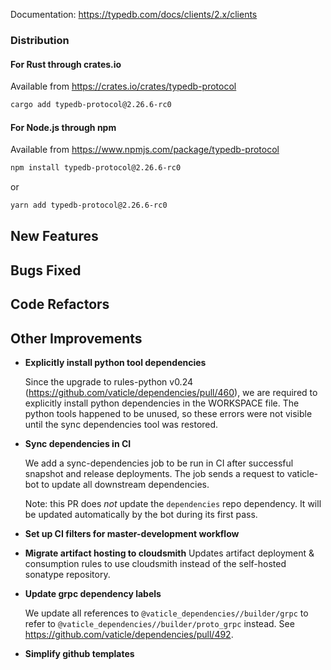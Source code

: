 Documentation: https://typedb.com/docs/clients/2.x/clients

### Distribution

#### For Rust through crates.io

Available from https://crates.io/crates/typedb-protocol

```sh
cargo add typedb-protocol@2.26.6-rc0
```

#### For Node.js through npm

Available from https://www.npmjs.com/package/typedb-protocol

```sh
npm install typedb-protocol@2.26.6-rc0
```
or
```sh
yarn add typedb-protocol@2.26.6-rc0
```


## New Features


## Bugs Fixed


## Code Refactors


## Other Improvements
- **Explicitly install python tool dependencies**
  
  Since the upgrade to rules-python v0.24 (https://github.com/vaticle/dependencies/pull/460), we are required to explicitly install python dependencies in the WORKSPACE file. The python tools happened to be unused, so these errors were not visible until the sync dependencies tool was restored.
  
- **Sync dependencies in CI**
  
  We add a sync-dependencies job to be run in CI after successful snapshot and release deployments. The job sends a request to vaticle-bot to update all downstream dependencies.
  
  Note: this PR does _not_ update the `dependencies` repo dependency. It will be updated automatically by the bot during its first pass.
  
- **Set up CI filters for master-development workflow**

- **Migrate artifact hosting to cloudsmith**
  Updates artifact deployment & consumption rules to use cloudsmith instead of the self-hosted sonatype repository.
  
  
- **Update grpc dependency labels**
  
  We update all references to `@vaticle_dependencies//builder/grpc` to refer to `@vaticle_dependencies//builder/proto_grpc` instead. See https://github.com/vaticle/dependencies/pull/492.
  
- **Simplify github templates**

    
